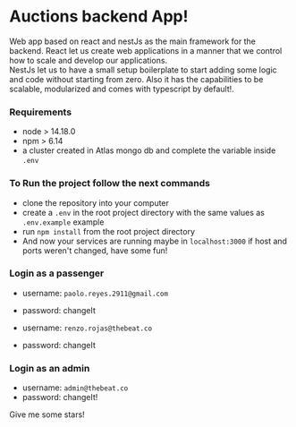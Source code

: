 # Auctions backend App!

Web app based on react and nestJs as the main framework for the backend.
React let us create web applications in a manner that we control how to scale and develop our applications. \
NestJs let us to have a small setup boilerplate to start adding some logic and code without starting from zero. Also it has the capabilities to be scalable, modularized and comes with typescript by default!.

### Requirements

- node > 14.18.0
- npm > 6.14
- a cluster created in Atlas mongo db and complete the variable inside `.env`

### To Run the project follow the next commands

- clone the repository into your computer
- create a `.env` in the root project directory with the same values as `.env.example` example
- run `npm install` from the root project directory
- And now your services are running maybe in `localhost:3000` if host and ports weren't changed, have some fun!

### Login as a passenger

- username: `paolo.reyes.2911@gmail.com`
- password: changeIt

- username: `renzo.rojas@thebeat.co`
- password: changeIt

### Login as an admin

- username: `admin@thebeat.co`
- password: changeIt!

Give me some stars!
